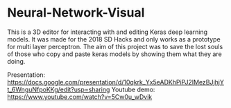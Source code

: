 # Neural-Network-Visual
This is a 3D editor for interacting with and editing Keras deep learning models. It was made for the 2018 SD Hacks and only works as a prototype for multi layer perceptron. The aim of this project was to save the lost souls of those who copy and paste keras models by showing them what they are doing.

Presentation: https://docs.google.com/presentation/d/10qkrk_Yx5eADKhPiPJ2IMezBJjhjYt_6WnguNfpoKKg/edit?usp=sharing
Youtube demo: https://www.youtube.com/watch?v=5Cw0u_wDvik
